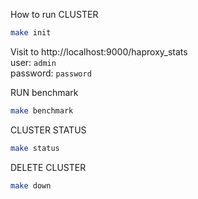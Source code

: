 How to run CLUSTER 

```bash
make init
```

Visit to http://localhost:9000/haproxy_stats \
user: `admin` \
password: `password`

RUN benchmark

```bash
make benchmark
```

CLUSTER STATUS

```bash
make status
```

DELETE CLUSTER

```bash
make down
```
